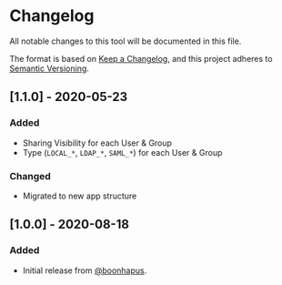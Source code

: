 # Changelog

All notable changes to this tool will be documented in this file.

The format is based on [Keep a Changelog][keep-a-changelog], and this project adheres
to [Semantic Versioning][semver].

## [1.1.0] - 2020-05-23

### Added
- Sharing Visibility for each User & Group
- Type (`LOCAL_*`, `LDAP_*`, `SAML_*`) for each User & Group

### Changed
- Migrated to new app structure


## [1.0.0] - 2020-08-18

### Added
- Initial release from [@boonhapus][contrib-boonhapus].


[keep-a-changelog]: https://keepachangelog.com/en/1.0.0/
[semver]: https://semver.org/spec/v2.0.0.html
[contrib-boonhapus]: https://github.com/boonhapus
